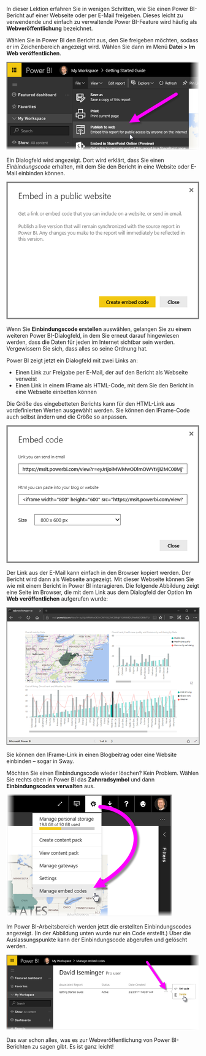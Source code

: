 In dieser Lektion erfahren Sie in wenigen Schritten, wie Sie einen Power BI-Bericht auf einer Webseite oder per E-Mail freigeben. Dieses leicht zu verwendende und einfach zu verwaltende Power BI-Feature wird häufig als **Webveröffentlichung** bezeichnet.

Wählen Sie in Power BI den Bericht aus, den Sie freigeben möchten, sodass er im Zeichenbereich angezeigt wird. Wählen Sie dann im Menü **Datei > Im Web veröffentlichen**.

![](media/6-6-publish-to-web/6-6_1a.png)

Ein Dialogfeld wird angezeigt. Dort wird erklärt, dass Sie einen *Einbindungscode* erhalten, mit dem Sie den Bericht in eine Website oder E-Mail einbinden können.

![](media/6-6-publish-to-web/6-6_2.png)

Wenn Sie **Einbindungscode erstellen** auswählen, gelangen Sie zu einem weiteren Power BI-Dialogfeld, in dem Sie erneut darauf hingewiesen werden, dass die Daten für jeden im Internet sichtbar sein werden. Vergewissern Sie sich, dass alles so seine Ordnung hat.

Power BI zeigt jetzt ein Dialogfeld mit zwei Links an:

* Einen Link zur Freigabe per E-Mail, der auf den Bericht als Webseite verweist
* Einen Link in einem IFrame als HTML-Code, mit dem Sie den Bericht in eine Webseite einbetten können

Die Größe des eingebetteten Berichts kann für den HTML-Link aus vordefinierten Werten ausgewählt werden. Sie können den IFrame-Code auch selbst ändern und die Größe so anpassen.

![](media/6-6-publish-to-web/6-6_3.png)

Der Link aus der E-Mail kann einfach in den Browser kopiert werden. Der Bericht wird dann als Webseite angezeigt. Mit dieser Webseite können Sie wie mit einem Bericht in Power BI interagieren. Die folgende Abbildung zeigt eine Seite im Browser, die mit dem Link aus dem Dialogfeld der Option **Im Web veröffentlichen** aufgerufen wurde:

![](media/6-6-publish-to-web/6-6_4.png)

Sie können den IFrame-Link in einen Blogbeitrag oder eine Website einbinden – sogar in Sway.

Möchten Sie einen Einbindungscode wieder löschen? Kein Problem. Wählen Sie rechts oben in Power BI das **Zahnradsymbol** und dann **Einbindungscodes verwalten** aus.

![](media/6-6-publish-to-web/6-6_5.png)

Im Power BI-Arbeitsbereich werden jetzt die erstellten Einbindungscodes angezeigt. (In der Abbildung unten wurde nur ein Code erstellt.) Über die Auslassungspunkte kann der Einbindungscode abgerufen und gelöscht werden.

![](media/6-6-publish-to-web/6-6_6.png)

Das war schon alles, was es zur Webveröffentlichung von Power BI-Berichten zu sagen gibt. Es ist ganz leicht!

